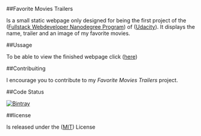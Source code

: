##Favorite Movies Trailers

Is a small static webpage only designed for being the first project of the ([Fullstack Webdeveloper Nanodegree Program](https://bit.ly/1EA7MCq)) of ([Udacity](https://www.udacity.com/)).
It displays the name, trailer and an image of my favorite movies.

##Ussage

To be able to view the finished webpage click ([here](https://bit.ly/2qnb4ud))

##Contribuiting 

I encourage you to contribute to my _Favorite Movies Trailers_ project.

##Code Status

[![Bintray](https://img.shields.io/bintray/v/https://github.com/jcrm3000/ud036_StarterCode.git)](https://bintray.com/asciidoctor/https://github.com/jcrm3000/ud036_StarterCode.git)

##license

Is released under the ([MIT](docs/LICENSE.txt)) License
